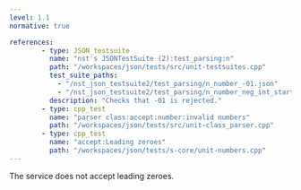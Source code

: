 ```yaml
---
level: 1.1
normative: true

references:
        - type: JSON_testsuite
          name: "nst's JSONTestSuite (2):test_parsing:n"
          path: "/workspaces/json/tests/src/unit-testsuites.cpp"
          test_suite_paths:
            - "/nst_json_testsuite2/test_parsing/n_number_-01.json"
            - "/nst_json_testsuite2/test_parsing/n_number_neg_int_starting_with_zero.json"
          description: "Checks that -01 is rejected."
        - type: cpp_test
          name: "parser class:accept:number:invalid numbers"
          path: "/workspaces/json/tests/src/unit-class_parser.cpp"
        - type: cpp_test
          name: "accept:Leading zeroes"
          path: "/workspaces/json/tests/s-core/unit-numbers.cpp"
---
```


The service does not accept leading zeroes.
